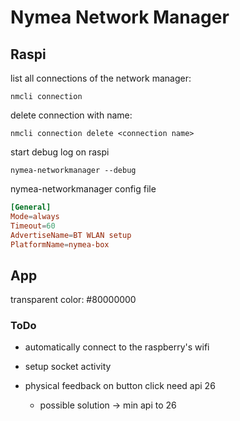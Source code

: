 # Nymea Network Manager

## Raspi

list all connections of the network manager:

`nmcli connection`



delete connection with name:

`nmcli connection delete <connection name>`



start debug log on raspi

`nymea-networkmanager --debug`



nymea-networkmanager config file

```conf
[General]
Mode=always
Timeout=60
AdvertiseName=BT WLAN setup
PlatformName=nymea-box
```



## App

transparent color: #80000000



### ToDo

- automatically connect to the raspberry's wifi
- setup socket activity



- physical feedback on button click need api 26
  - possible solution -> min api to 26 